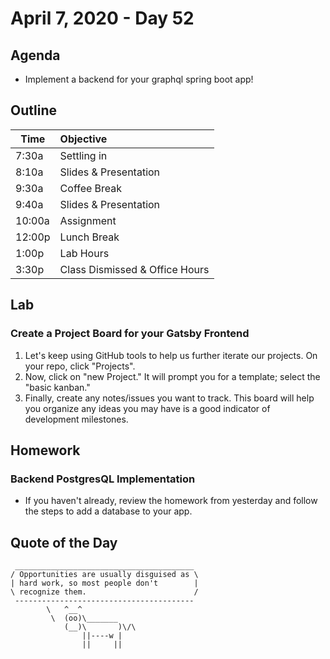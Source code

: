 # April 7, 2020 - Day 52


## Agenda

- Implement a backend for your graphql spring boot app! 

## Outline

| Time   | Objective                        |
| -------|:---------------------------------|
| 7:30a  | Settling in                      |
| 8:10a  | Slides & Presentation            |
| 9:30a  | Coffee Break                     |
| 9:40a  | Slides & Presentation            |
| 10:00a | Assignment                       |
| 12:00p | Lunch Break                      |
| 1:00p  | Lab Hours                        |
| 3:30p  | Class Dismissed & Office Hours   |

## Lab

### Create a Project Board for your Gatsby Frontend

1. Let's keep using GitHub tools to help us further iterate our projects. On your repo, click "Projects". 
2. Now, click on "new Project." It will prompt you for a template; select the "basic kanban." 
3. Finally, create any notes/issues you want to track. This board will help you organize any ideas you may have is a good indicator of development milestones. 

## Homework 

### Backend PostgresQL Implementation

- If you haven't already, review the homework from yesterday and follow the steps to add a database to your app. 

## Quote of the Day 
```
 ________________________________________
/ Opportunities are usually disguised as \
| hard work, so most people don't        |
\ recognize them.                        /
 ----------------------------------------
        \   ^__^
         \  (oo)\_______
            (__)\       )\/\
                ||----w |
                ||     ||


```